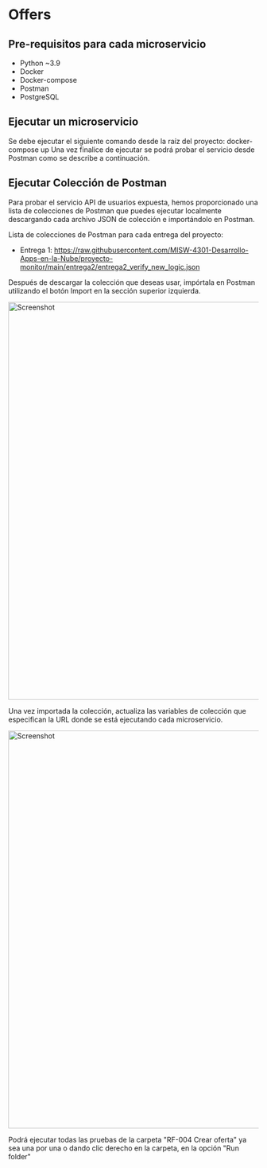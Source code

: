# Offers

## Pre-requisitos para cada microservicio
- Python ~3.9
- Docker
- Docker-compose
- Postman
- PostgreSQL

## Ejecutar un microservicio
Se debe ejecutar el siguiente comando desde la raíz del proyecto: docker-compose up
Una vez finalice de ejecutar se podrá probar el servicio desde Postman como se describe a continuación.

## Ejecutar Colección de Postman
Para probar el servicio API de usuarios expuesta, hemos proporcionado una lista de colecciones de Postman que puedes ejecutar localmente descargando cada archivo JSON de colección e importándolo en Postman.

Lista de colecciones de Postman para cada entrega del proyecto:
- Entrega 1: https://raw.githubusercontent.com/MISW-4301-Desarrollo-Apps-en-la-Nube/proyecto-monitor/main/entrega2/entrega2_verify_new_logic.json

Después de descargar la colección que deseas usar, impórtala en Postman utilizando el botón Import en la sección superior izquierda.

<img src="https://github.com/MISW-4301-Desarrollo-Apps-en-la-Nube/proyecto-base/assets/78829363/836f6199-9343-447a-9bce-23d8c07d0338" alt="Screenshot" width="800">

Una vez importada la colección, actualiza las variables de colección que especifican la URL donde se está ejecutando cada microservicio.

<img src="https://github.com/MISW-4301-Desarrollo-Apps-en-la-Nube/proyecto-base/assets/78829363/efafbb3d-5938-4bd8-bfc7-6becfccd2682" alt="Screenshot" width="800">

Podrá ejecutar todas las pruebas de la carpeta "RF-004 Crear oferta" ya sea una por una o dando clic derecho en la carpeta, en la opción "Run folder"
